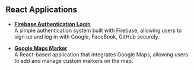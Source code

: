 ## React Applications

- **[Firebase Authentication Login](https://react-applications.onrender.com)**  
  A simple authentication system built with Firebase, allowing users to sign up and log in with Google, FaceBook, GitHub securely. 

- **[Google Maps Marker](https://google-marker.onrender.com)**  
  A React-based application that integrates Google Maps, allowing users to add and manage custom markers on the map.
